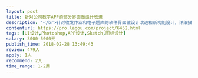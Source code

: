 ```yaml
---                
layout: post       
title: 针对公司教学APP的部分界面做设计改进           
description: '</br>针对收发作业和电子题库的软件界面做设计改进和新功能设计，详细描述会发送电子文档，主要需求项如下：</br>需求1：批改详情页增加"待批改"状态的显示</br>需求2：含有待批改题的答题卡页</br>需求3：作业的页码显示</br>需求4："修改"&"完成"icon及显示位置</br>需求5：涂鸦的icon及显示位置</br>需求6：涂鸦和作文的操作按钮</br>需求7：页面刷新icon及显示位置</br>需求8：作文成绩的显示</br>需求9："答题"按钮的显示方式</br>需求10：手写键盘的快捷键icon</br>需求11：作文批改页的界面布局&答案的默认图片</br>需求12：最近一张照片页</br>需求13：批改操作介绍</br>需求14：在线升级，包括强制和非强制</br>需求15：查看发作业设置</br>需求16：批改详情页显示得分</br>需求17：批改作业时的快捷菜单</br>'     
contenturl: https://pro.lagou.com/project/6452.html      
tags: [UI设计,Photoshop,APP设计,Sketch,图标设计]            
salary: 3000-5000元          
publish_time: 2018-02-28 13:49:43         
review: 479人                   
apply: 1人                   
recommend: 2人                   
time_range: 1-2周              
---                 
```


